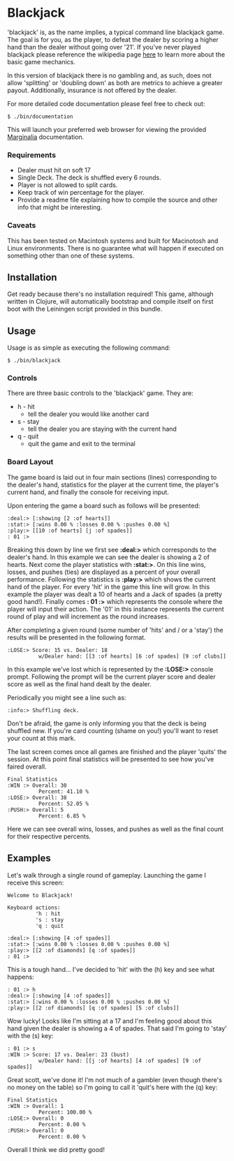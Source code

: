 # Blackjack

'blackjack' is, as the name implies, a typical command line blackjack game. The goal is for you, as the player, to defeat the dealer by scoring a higher hand than the dealer without going over '21'. If you've never played blackjack please reference the wikipedia page [here](http://en.wikipedia.org/wiki/Blackjack) to learn more about the basic game mechanics.

In this version of blackjack there is no gambling and, as such, does not allow 'splitting' or 'doubling down' as both are metrics to achieve a greater payout. Additionally, insurance is not offered by the dealer.

For more detailed code documentation please feel free to check out:

    $ ./bin/documentation

This will launch your preferred web browser for viewing the provided [Marginalia](https://github.com/gdeer81/marginalia) documentation.

### Requirements

* Dealer must hit on soft 17
* Single Deck. The deck is shuffled every 6 rounds.
* Player is not allowed to split cards.
* Keep track of win percentage for the player.
* Provide a readme file explaining how to compile the source and other info that might be interesting.

### Caveats

This has been tested on Macintosh systems and built for Macinotosh and Linux environments. There is no guarantee what will happen if executed on something other than one of these systems.

## Installation

Get ready because there's no installation required! This game, although written in Clojure, will automatically bootstrap and compile itself on first boot with the Leiningen script provided in this bundle.

## Usage

Usage is as simple as executing the following command:

    $ ./bin/blackjack

### Controls

There are three basic controls to the 'blackjack' game. They are:

* h - hit
    + tell the dealer you would like another card
* s - stay
    + tell the dealer you are staying with the current hand
* q - quit
    + quit the game and exit to the terminal

### Board Layout

The game board is laid out in four main sections (lines) corresponding to the dealer's hand, statistics for the player at the current time, the player's current hand, and finally the console for receiving input.

Upon entering the game a board such as follows will be presented:

    :deal:> [:showing [2 :of hearts]]
    :stat:> [:wins 0.00 % :losses 0.00 % :pushes 0.00 %]
    :play:> [[10 :of hearts] [j :of spades]]
    : 01 :>

Breaking this down by line we first see __:deal:>__ which corresponds to the dealer's hand. In this example we can see the dealer is showing a 2 of hearts. Next come the player statistics with __:stat:>__. On this line wins, losses, and pushes (ties) are displayed as a percent of your overall performance. Following the statistics is __:play:>__ which shows the current hand of the player. For every 'hit' in the game this line will grow. In this example the player was dealt a 10 of hearts and a Jack of spades (a pretty good hand!). Finally comes __: 01 :>__ which represents the console where the player will input their action. The '01' in this instance represents the current round of play and will increment as the round increases.

After completing a given round (some number of 'hits' and / or a 'stay') the results will be presented in the following format.

    :LOSE:> Score: 15 vs. Dealer: 18
	          w/Dealer hand: [[3 :of hearts] [6 :of spades] [9 :of clubs]]

In this example we've lost which is represented by the __:LOSE:>__ console prompt. Following the prompt will be the current player score and dealer score as well as the final hand dealt by the dealer.

Periodically you might see a line such as:

    :info:> Shuffling deck.

Don't be afraid, the game is only informing you that the deck is being shuffled new. If you're card counting (shame on you!) you'll want to reset your count at this mark.

The last screen comes once all games are finished and the player 'quits' the session. At this point final statistics will be presented to see how you've faired overall.

    Final Statistics
    :WIN :> Overall: 30
	          Percent: 41.10 %
    :LOSE:> Overall: 38
	          Percent: 52.05 %
    :PUSH:> Overall: 5
	          Percent: 6.85 %

Here we can see overall wins, losses, and pushes as well as the final count for their respective percents.

## Examples

Let's walk through a single round of gameplay. Launching the game I receive this screen:

    Welcome to Blackjack!

    Keyboard actions:
             'h : hit
             's : stay
             'q : quit

    :deal:> [:showing [4 :of spades]]
    :stat:> [:wins 0.00 % :losses 0.00 % :pushes 0.00 %]
    :play:> [[2 :of diamonds] [q :of spades]]
    : 01 :>

This is a tough hand... I've decided to 'hit' with the (h) key and see what happens:

    : 01 :> h
    :deal:> [:showing [4 :of spades]]
    :stat:> [:wins 0.00 % :losses 0.00 % :pushes 0.00 %]
    :play:> [[2 :of diamonds] [q :of spades] [5 :of clubs]]

Wow lucky! Looks like I'm sitting at a 17 and I'm feeling good about this hand given the dealer is showing a 4 of spades. That said I'm going to 'stay' with the (s) key:

    : 01 :> s
    :WIN :> Score: 17 vs. Dealer: 23 (bust)
	          w/Dealer hand: [[j :of hearts] [4 :of spades] [9 :of spades]]

Great scott, we've done it! I'm not much of a gambler (even though there's no money on the table) so I'm going to call it 'quit's here with the (q) key:

    Final Statistics
    :WIN :> Overall: 1
	          Percent: 100.00 %
    :LOSE:> Overall: 0
	          Percent: 0.00 %
    :PUSH:> Overall: 0
	          Percent: 0.00 %

Overall I think we did pretty good!
